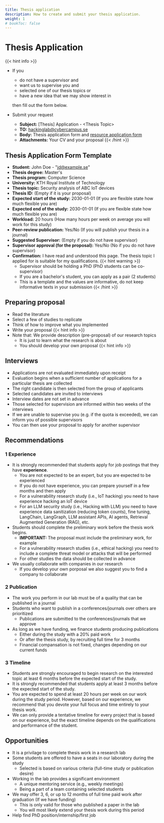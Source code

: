 ```yaml
---
title: Thesis application
description: How to create and submit your thesis application.
weight: 1
# bookToc: false
---
```


# Thesis Application

{{< hint info >}}
- If you 
  - do not have a supervisor and
  - want us to supervise you and
  - selected one of our thesis topics or
  - have a new idea that we may show interest in
  
  then fill out the form below.
- Submit your request
  - **Subject:** [Thesis] Application - \<Thesis Topic\>
  - **TO:** hackinglab@cybercampus.se
  - **Body:** Thesis application form and [resource application form](/docs/resources/apply-resource)
  - **Attachments:** Your CV and your proposal
{{< /hint >}}

## Thesis Application Form Template

- **Student:** John Doe - "jd@example.se"
- **Thesis degree:** Master's
- **Thesis program:** Computer Science
- **University:** KTH Royal Institute of Technology
- **Thesis topic:** Security analysis of ABC IoT devices
- **Thesis ID:** (Empty if it is your proposal)
- **Expected start of the study:** 2030-01-01 (If you are flexible state how much flexible you are)
- **Expected end of the study:** 2030-01-01 (If you are flexible state how much flexible you are)
- **Workload:** 20 hours (How many hours per week on average you will work for this study)
- **Peer-review publication:** Yes/No (If you will publish your thesis in a journal)
- **Suggested Supervisor:** (Empty if you do not have supervisor)
- **Supervisor approval (for the proposal):** Yes/No (No if you do not have supervisor)
- **Confirmation:** I have read and understood this page. The thesis topic I applied for is suitable for my qualifications.
{{< hint warning >}}
  - Supervisor should be holding a PhD (PhD students can be co-supervisor)
  - If you are a bachelor's student, you can apply as a pair (2 students)
  - This is a template and the values are informative, do not keep informative texts in your submission 
{{< /hint >}}

## Preparing proposal

- Read the literature
- Select a few of studies to replicate
- Think of how to improve what you implemented
- Write your proposal
{{< hint info >}}
- Note that: We provide description (pre-proposal) of our research topics
  - It is just to learn what the research is about
  - You should develop your own proposal
{{< hint info >}}

## Interviews

- Applications are not evaluated immediately upon receipt
- Evaluation begins when a sufficient number of applications for a particular thesis are collected
- The right candidate is then selected from the group of applicants
- Selected candidates are invited to interviews
- Interview dates are not set in advance
- Those selected for supervision are informed within two weeks of the interviews
- If we are unable to supervise you (e.g. if the quota is exceeded), we can inform you of possible supervisors
- You can then use your proposal to apply for another supervisor

## Recommendations

### 1 Experience

- It is strongly recommended that students apply for job postings that they have **experience**.
  - You are not expected to be an expert, but you are expected to be experienced
  - If you do not have experience, you can prepare yourself in a few months and then apply
  - For a vulnerability research study (i.e., IoT hacking) you need to have experience hacking an IoT device
  - For an LLM security study (i.e., Hacking with LLM) you need to have experience data sanitization (reducing token counts), fine tuning, LangChain, LangGraph, LLM assistant APIs, AI agents, Retrieval Augmented Generation (RAG), etc.
- Students should complete the preliminary work before the thesis work begins.
  - **IMPORTANT:** The proposal must include the preliminary work, for example
  - For a vulnerability research studies (i.e., ethical hacking) you need to include a complete threat model or attacks that will be performed
  - For other studies the data should be collected in advance
- We usually collaborate with companies in our research
  - If you develop your own porposal we also suggest you to find a company to collaborate

### 2 Publication

- The work you perform in our lab must be of a quality that can be published in a journal
- Students who want to publish in a conferences/journals over others are prioritized
  - Publications are submitted to the conferences/journals that we approve
- As long as we have funding, we finance students producing publications
  - Either during the study with a 20% paid work
  - Or after the thesis study, by recruiting full time for 3 months
  - Financial compansation is not fixed, changes depending on our current funds

### 3 Timeline

- Students are strongly encouraged to begin research on the interested topic at least 6 months before the expected start of the study.
- It is strongly recommended that students apply at least 3 months before the expected start of the study.
- You are expected to spend at least 20 hours per week on our work during the study period. However, based on our experience, we recommend that you devote your full focus and time entirely to your thesis work.
- We can only provide a tentative timeline for every project that is based on our experience, but the exact timeline depends on the qualifications and performance of the student.

## Opportunities

- It is a privilage to complete thesis work in a research lab
- Some students are offered to have a seats in our laboratory during the study
  - Selected is based on various criteria (full-time study or publication desire)
- Working in the lab provides a significant environment 
  - A unique mentoring service (e.g., weekly meetings)
  - Being a part of a team containing selected students
- We may offer 3, 6, or up to 12 months of full time paid work after graduation (If we have funding)
  - This is only valid for those who published a paper in the lab
  - You will most likely extend your thesis work during this period
- Help find PhD position/internship/first job
